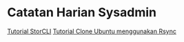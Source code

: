 # Catatan Harian Sysadmin

<a href="storcli.md">Tutorial StorCLI</a>
<a href="CloneUbuntu.md">Tutorial Clone Ubuntu menggunakan Rsync</a>


